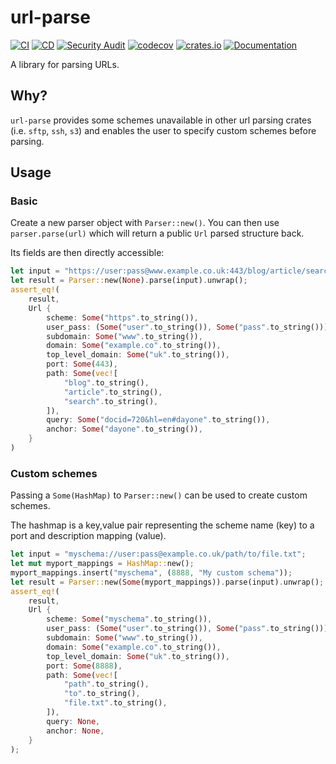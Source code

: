# url-parse

[![CI](https://github.com/mihaigalos/url-parse/actions/workflows/ci.yaml/badge.svg)](https://github.com/mihaigalos/url-parse/actions/workflows/ci.yaml)
[![CD](https://github.com/mihaigalos/url-parse/actions/workflows/cd.yaml/badge.svg)](https://github.com/mihaigalos/url-parse/actions/workflows/cd.yaml)
[![Security Audit](https://github.com/mihaigalos/url-parse/actions/workflows/audit.yaml/badge.svg)](https://github.com/mihaigalos/url-parse/actions/workflows/audit.yaml)
[![codecov](https://codecov.io/gh/mihaigalos/url-parse/branch/main/graph/badge.svg?token=crukaI8Gmf)](https://codecov.io/gh/mihaigalos/url-parse)
[![crates.io](https://img.shields.io/crates/d/url-parse.svg)](https://crates.io/crates/url-parse)
[![Documentation](https://docs.rs/url-parse/badge.svg)](https://docs.rs/url-parse)

A library for parsing URLs.

## Why?

`url-parse` provides some schemes unavailable in other url parsing crates (i.e. `sftp`, `ssh`, `s3`) and enables the user to specify custom schemes before parsing.

## Usage

### Basic

Create a new parser object with `Parser::new()`. You can then use `parser.parse(url)` which will return a public `Url` parsed structure back.

Its fields are then directly accessible:

```rust
let input = "https://user:pass@www.example.co.uk:443/blog/article/search?docid=720&hl=en#dayone";
let result = Parser::new(None).parse(input).unwrap();
assert_eq!(
    result,
    Url {
        scheme: Some("https".to_string()),
        user_pass: (Some("user".to_string()), Some("pass".to_string())),
        subdomain: Some("www".to_string()),
        domain: Some("example.co".to_string()),
        top_level_domain: Some("uk".to_string()),
        port: Some(443),
        path: Some(vec![
            "blog".to_string(),
            "article".to_string(),
            "search".to_string(),
        ]),
        query: Some("docid=720&hl=en#dayone".to_string()),
        anchor: Some("dayone".to_string()),
    }
)
```

### Custom schemes

Passing a `Some(HashMap)` to `Parser::new()` can be used to create custom schemes.

The hashmap is a key,value pair representing the scheme name (key) to a port and description mapping (value).

```rust
let input = "myschema://user:pass@example.co.uk/path/to/file.txt";
let mut myport_mappings = HashMap::new();
myport_mappings.insert("myschema", (8888, "My custom schema"));
let result = Parser::new(Some(myport_mappings)).parse(input).unwrap();
assert_eq!(
    result,
    Url {
        scheme: Some("myschema".to_string()),
        user_pass: (Some("user".to_string()), Some("pass".to_string())),
        subdomain: Some("www".to_string()),
        domain: Some("example.co".to_string()),
        top_level_domain: Some("uk".to_string()),
        port: Some(8888),
        path: Some(vec![
            "path".to_string(),
            "to".to_string(),
            "file.txt".to_string(),
        ]),
        query: None,
        anchor: None,
    }
);
```
